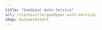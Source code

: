 ```yaml
---
title: "Goodyear Auto Service"
url: /clarksville/goodyear-auto-service/
shop: Autowerkstatt
---
```

